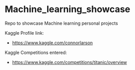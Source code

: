 # Machine_learning_showcase
Repo to showcase Machine learning personal projects

Kaggle Profile link: 
- https://www.kaggle.com/connorlarson 

Kaggle Competitions entered:
- https://www.kaggle.com/competitions/titanic/overview 
